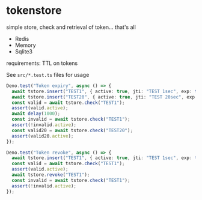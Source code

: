 # tokenstore

simple store, check and retrieval of token... that's all

- Redis
- Memory
- Sqlite3

requirements: TTL on tokens

See `src/*.test.ts` files for usage

```ts
Deno.test("Token expiry", async () => {
  await tstore.insert("TEST1", { active: true, jti: "TEST 1sec", exp: timeOffset(1).getTime() });
  await tstore.insert("TEST20", { active: true, jti: "TEST 20sec", exp: timeOffset(20).getTime() });
  const valid = await tstore.check("TEST1");
  assert(valid.active);
  await delay(1000);
  const invalid = await tstore.check("TEST1");
  assert(!invalid.active);
  const valid20 = await tstore.check("TEST20");
  assert(valid20.active);
});

Deno.test("Token revoke", async () => {
  await tstore.insert("TEST1", { active: true, jti: "TEST 1sec", exp: timeOffset(1).getTime() });
  const valid = await tstore.check("TEST1");
  assert(valid.active);
  await tstore.revoke("TEST1");
  const invalid = await tstore.check("TEST1");
  assert(!invalid.active);
});
```
